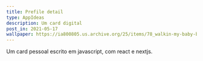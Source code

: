 ```yaml
---
title: Prefile detail
type: AppIdeas
description: Um card digital
post_in: 2021-05-17
wallpaper: https://ia800805.us.archive.org/25/items/78_walkin-my-baby-back-home_jo-stafford-paul-weston-and-his-orchestra-harburg-arlen_gbia0020256/78_walkin-my-baby-back-home_jo-stafford-paul-weston-and-his-orchestra-harburg-arlen_gbia0020256_itemimage.jpg?cnt=0
---
```


Um card pessoal escrito em javascript, com react e nextjs.